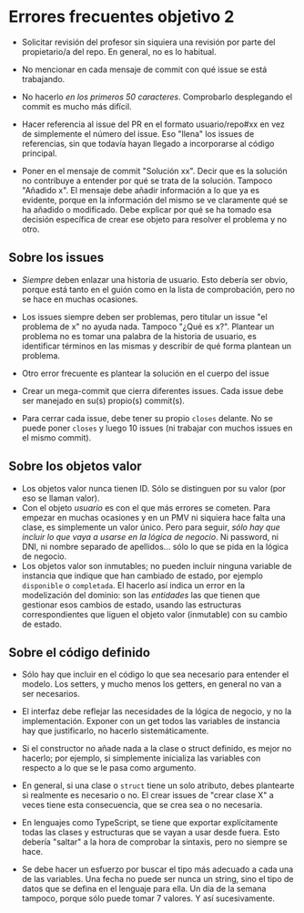 # Errores frecuentes objetivo 2

* Solicitar revisión del profesor sin siquiera una revisión por parte del
  propietario/a del repo. En general, no es lo habitual.

* No mencionar en cada mensaje de commit con qué issue se está trabajando.

* No hacerlo *en los primeros 50 caracteres*. Comprobarlo desplegando el commit
  es mucho más difícil.

* Hacer referencia al issue del PR en el formato usuario/repo#xx en
  vez de simplemente el número del issue. Eso "llena" los issues de
  referencias, sin que todavía hayan llegado a incorporarse al código
  principal.

* Poner en el mensaje de commit "Solución xx". Decir que es la
solución no contribuye a entender por qué se trata de la solución. Tampoco
"Añadido x". El mensaje debe añadir información a lo que ya es evidente, porque
en la información del mismo se ve claramente qué se ha añadido o
modificado. Debe explicar por qué se ha tomado esa decisión específica de crear
ese objeto para resolver el problema y no otro.

## Sobre los issues

* *Siempre* deben enlazar una historia de usuario. Esto debería ser obvio, porque
  está tanto en el guión como en la lista de comprobación, pero no se hace en
  muchas ocasiones.

* Los issues siempre deben ser problemas, pero titular un issue "el problema de
  x" no ayuda nada. Tampoco "¿Qué es x?". Plantear un problema no es tomar una
  palabra de la historia de usuario, es identificar términos en las mismas y
  describir de qué forma plantean un problema.

* Otro error frecuente es plantear la solución en el cuerpo del issue
* Crear un mega-commit que cierra diferentes issues. Cada issue debe ser
  manejado en su(s) propio(s) commit(s).
* Para cerrar cada issue, debe tener su propio `closes` delante. No se puede
  poner `closes` y luego 10 issues (ni trabajar con muchos issues en el mismo
  commit).

## Sobre los objetos valor

* Los objetos valor nunca tienen ID. Sólo se distinguen por su valor (por eso se
  llaman valor).
* Con el objeto *usuario* es con el que más errores se cometen. Para empezar en
  muchas ocasiones y en un PMV ni siquiera hace falta una clase, es simplemente
  un valor único. Pero para seguir, *sólo hay que incluir lo que vaya a usarse
  en la lógica de negocio*. Ni password, ni DNI, ni nombre separado de
  apellidos... sólo lo que se pida en la lógica de negocio.
* Los objetos valor son inmutables; no pueden incluir ninguna variable de
  instancia que indique que han cambiado de estado, por ejemplo `disponible` o
  `completada`. El hacerlo así indica un error en la modelización del dominio:
  son las *entidades* las que tienen que gestionar esos cambios de estado,
  usando las estructuras correspondientes que liguen el objeto valor (inmutable)
  con su cambio de estado.

## Sobre el código definido

* Sólo hay que incluir en el código lo que sea necesario para entender el
  modelo. Los setters, y mucho menos los getters, en general no van a ser
  necesarios.
* El interfaz debe reflejar las necesidades de la lógica de negocio, y no la
  implementación. Exponer con un get todos las variables de instancia hay que
  justificarlo, no hacerlo sistemáticamente.

* Si el constructor no añade nada a la clase o struct definido, es mejor no
  hacerlo; por ejemplo, si simplemente inicializa las variables con respecto a
  lo que se le pasa como argumento.

* En general, si una clase o `struct` tiene un solo atributo, debes plantearte
  si realmente es necesario o no. El crear issues de "crear clase X" a veces
  tiene esta consecuencia, que se crea sea o no necesaria.

* En lenguajes como TypeScript, se tiene que exportar explícitamente todas las
  clases y estructuras que se vayan a usar desde fuera. Esto debería "saltar" a
  la hora de comprobar la sintaxis, pero no siempre se hace.

* Se debe hacer un esfuerzo por buscar el tipo más adecuado a cada una de las
  variables. Una fecha no puede ser nunca un string, sino el tipo de datos que
  se defina en el lenguaje para ella. Un día de la semana tampoco, porque sólo
  puede tomar 7 valores. Y así sucesivamente.
